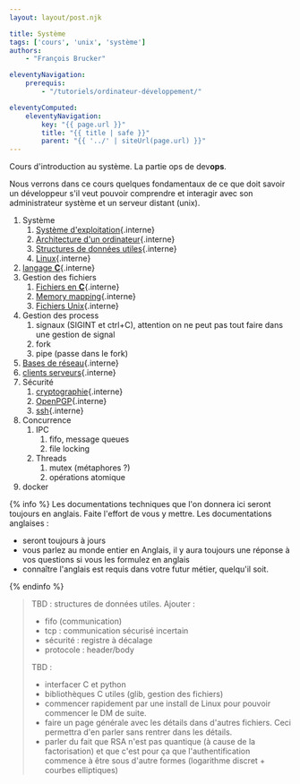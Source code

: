```yaml
---
layout: layout/post.njk

title: Système
tags: ['cours', 'unix', 'système']
authors:
    - "François Brucker"

eleventyNavigation:
    prerequis:
        - "/tutoriels/ordinateur-développement/"

eleventyComputed:
    eleventyNavigation:
        key: "{{ page.url }}"
        title: "{{ title | safe }}"
        parent: "{{ '../' | siteUrl(page.url) }}"
---
```



<!-- début résumé -->

Cours d'introduction au système. La partie ops de dev**ops**.

<!-- fin résumé -->

Nous verrons dans ce cours quelques fondamentaux de ce que doit savoir un développeur s'il veut pouvoir comprendre et interagir avec son administrateur système et un serveur distant (unix).

1. Système
   1. [Système d'exploitation](./système-exploitation){.interne}
   2. [Architecture d'un ordinateur](./architecture-ordinateur){.interne}
   3. [Structures de données utiles](./structures-données-système){.interne}
   4. [Linux](linux){.interne}
2. [langage **C**](./langage-c){.interne}
3. Gestion des fichiers
   1. [Fichiers en **C**](fichiers-C){.interne}
   2. [Memory mapping](memory-mapping){.interne}
   3. [Fichiers Unix](fichiers){.interne}
4. Gestion des process
   1. signaux (SIGINT et ctrl+C), attention on ne peut pas tout faire dans une gestion de signal
   2. fork
   3. pipe (passe dans le fork)
5. [Bases de réseau](réseau){.interne}
6. [clients serveurs](./client-serveur){.interne}
7. Sécurité
   1. [cryptographie](./cryptographie){.interne}
   2. [OpenPGP](./openpgp){.interne}
   3. [ssh](./ssh){.interne}
8. Concurrence
   1. IPC
      1. fifo, message queues
      2. file locking
   2. Threads
      1. mutex (métaphores ?)
      2. opérations atomique
9. docker

{% info %}
Les documentations techniques que l'on donnera ici seront toujours en anglais. Faite l'effort de vous y mettre. Les documentations anglaises :

- seront toujours à jours
- vous parlez au monde entier en Anglais, il y aura toujours une réponse à vos questions si vous les formulez en anglais
- connaître l'anglais est requis dans votre futur métier, quelqu'il soit.

{% endinfo %}

> TBD : structures de données utiles. Ajouter :
>
> - fifo (communication)
> - tcp : communication sécurisé incertain
> - sécurité : registre à décalage
> - protocole : header/body
>
> TBD :
>
> - interfacer C et python
> - bibliothèques C utiles (glib, gestion des fichiers)
> - commencer rapidement par une install de Linux pour pouvoir commencer le DM de suite.
> - faire un page générale avec les détails dans d'autres fichiers. Ceci permettra d'en parler sans rentrer dans les détails.
> - parler du fait que RSA n'est pas quantique (à cause de la factorisation) et que c'est pour ça que l'authentification commence à être sous d'autre formes (logarithme discret + courbes elliptiques)
